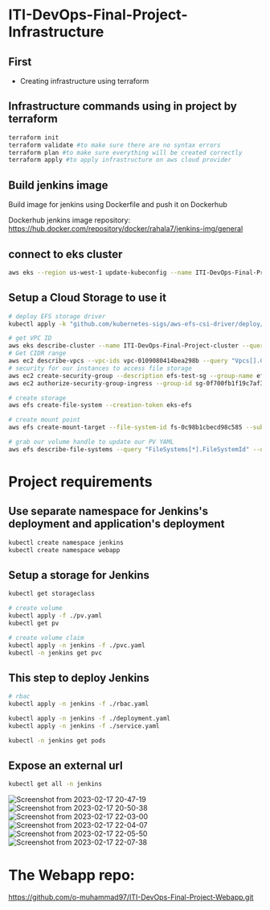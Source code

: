 # ITI-DevOps-Final-Project-Infrastructure


## First
- Creating infrastructure using terraform

## Infrastructure commands using in project by terraform

```bash
terraform init 
terraform validate #to make sure there are no syntax errors
terraform plan #to make sure everything will be created correctly
terraform apply #to apply infrastructure on aws cloud provider 
```

## Build jenkins image

Build image for jenkins using Dockerfile and push it on Dockerhub


Dockerhub jenkins image repository: https://hub.docker.com/repository/docker/rahala7/jenkins-img/general


## connect to eks cluster
```bash
aws eks --region us-west-1 update-kubeconfig --name ITI-DevOps-Final-Project-cluster --profile default
```



## Setup a Cloud Storage to use it 
```bash
# deploy EFS storage driver
kubectl apply -k "github.com/kubernetes-sigs/aws-efs-csi-driver/deploy/kubernetes/overlays/stable/?ref=master"

# get VPC ID
aws eks describe-cluster --name ITI-DevOps-Final-Project-cluster --query "cluster.resourcesVpcConfig.vpcId" --output text
# Get CIDR range
aws ec2 describe-vpcs --vpc-ids vpc-0109080414bea298b --query "Vpcs[].CidrBlock" --output text
# security for our instances to access file storage
aws ec2 create-security-group --description efs-test-sg --group-name efs-sg --vpc-id vpc-0109080414bea298b
aws ec2 authorize-security-group-ingress --group-id sg-0f700fb1f19c7af34  --protocol tcp --port 2049 --cidr 10.0.0.0/16

# create storage
aws efs create-file-system --creation-token eks-efs

# create mount point 
aws efs create-mount-target --file-system-id fs-0c98b1cbecd98c585 --subnet-id subnet-0efcada565051f244 --security-group sg-0f700fb1f19c7af34

# grab our volume handle to update our PV YAML
aws efs describe-file-systems --query "FileSystems[*].FileSystemId" --output text
```

# Project requirements

## Use separate namespace for Jenkins's deployment and application's deployment 
```bash
kubectl create namespace jenkins
kubectl create namespace webapp
```

## Setup a storage for Jenkins
```bash
kubectl get storageclass
```

```bash
# create volume
kubectl apply -f ./pv.yaml 
kubectl get pv
```

```bash
# create volume claim
kubectl apply -n jenkins -f ./pvc.yaml
kubectl -n jenkins get pvc
```

## This step to deploy Jenkins
```bash
# rbac
kubectl apply -n jenkins -f ./rbac.yaml 

kubectl apply -n jenkins -f ./deployment.yaml
kubectl apply -n jenkins -f ./service.yaml

kubectl -n jenkins get pods
```

## Expose an external url 
```bash
kubectl get all -n jenkins 
```
![Screenshot from 2023-02-17 20-47-19](https://user-images.githubusercontent.com/50025855/219796091-48caeb64-63ef-496c-a097-6fdc10ab33dd.png)
![Screenshot from 2023-02-17 20-50-38](https://user-images.githubusercontent.com/50025855/219796123-7262fe9d-96a3-40e8-bd0f-9292236cc206.png)
![Screenshot from 2023-02-17 22-03-00](https://user-images.githubusercontent.com/50025855/219796145-91533b1d-27c1-4731-a66e-9cab5fdf8759.png)
![Screenshot from 2023-02-17 22-04-07](https://user-images.githubusercontent.com/50025855/219796183-8a265dd8-7d3d-4c1f-825a-8fa36bee6653.png)
![Screenshot from 2023-02-17 22-05-50](https://user-images.githubusercontent.com/50025855/219796233-153ae681-3ef7-4d69-96a9-ee04f831f408.png)
![Screenshot from 2023-02-17 22-07-38](https://user-images.githubusercontent.com/50025855/219796304-894a8057-f69a-4176-af48-1b65c7654b56.png)

# The Webapp repo:
https://github.com/o-muhammad97/ITI-DevOps-Final-Project-Webapp.git


